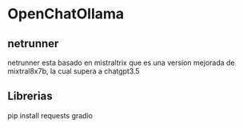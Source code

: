 # OpenChatOllama

## netrunner 
netrunner esta basado en mistraltrix que es una version mejorada de mixtral8x7b, la cual supera a chatgpt3.5

## Librerias
pip install requests gradio



